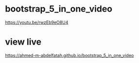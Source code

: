 # bootstrap_5_in_one_video

https://youtu.be/rwzEb9eO8U4

# view live

https://ahmed-m-abdelfatah.github.io/bootstrap_5_in_one_video
